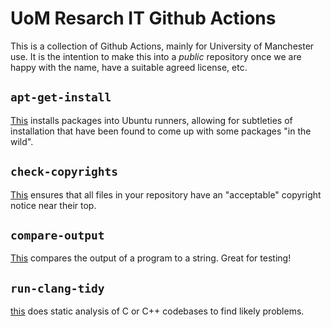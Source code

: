 # UoM Resarch IT Github Actions
This is a collection of Github Actions, mainly for University of Manchester use. It is the intention to make this into a _public_ repository once we are happy with the name, have a suitable agreed license, etc.

## `apt-get-install`

[This](apt-get-install) installs packages into Ubuntu runners, allowing for subtleties of installation that have been found to come up with some packages "in the wild".

## `check-copyrights`

[This](check-copyrights) ensures that all files in your repository have an "acceptable" copyright notice near their top.

## `compare-output`

[This](compare-output) compares the output of a program to a string. Great for testing!

## `run-clang-tidy`

[this](run-clang-tidy) does static analysis of C or C++ codebases to find likely problems.
